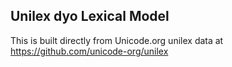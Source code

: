 Unilex dyo Lexical Model
----------------------

This is built directly from Unicode.org unilex data at
https://github.com/unicode-org/unilex
